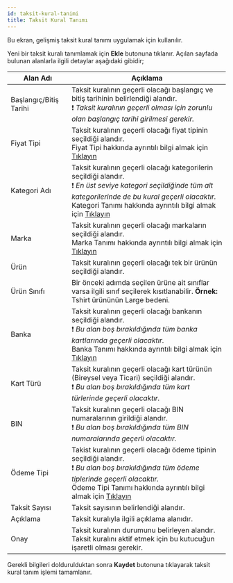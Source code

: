 ```yaml
---
id: taksit-kural-tanimi
title: Taksit Kural Tanımı
---
```


Bu ekran, gelişmiş taksit kural tanımı uygulamak için kullanılır. 

Yeni bir taksit kuralı tanımlamak için **Ekle** butonuna tıklanır. Açılan sayfada bulunan alanlarla ilgili detaylar aşağıdaki gibidir;

|Alan Adı|Açıklama|
|--|--|
|Başlangıç/Bitiş Tarihi|Taksit kuralının geçerli olacağı başlangıç ve bitiş tarihinin belirlendiği alandır.<br>❗️ _Taksit kuralının geçerli olması için zorunlu olan başlangıç tarihi girilmesi gerekir._|
|Fiyat Tipi|Taksit kuralının geçerli olacağı fiyat tipinin seçildiği alandır.<br> Fiyat Tipi hakkında ayrıntılı bilgi almak için [Tıklayın](fiyat-tipi-tanimi.md)|
|Kategori Adı|Taksit kuralının geçerli olacağı kategorilerin seçildiği alandır.<br>❗️ _En üst seviye kategori seçildiğinde tüm alt kategorilerinde de bu kural geçerli olacaktır._<br>Kategori Tanımı hakkında ayrıntılı bilgi almak için [Tıklayın](kategori-tanimi.md)|
|Marka|Taksit kuralının geçerli olacağı markaların seçildiği alandır.<br>Marka Tanımı hakkında ayrıntılı bilgi almak için [Tıklayın](marka-tanimi.md)|
|Ürün|Taksit kuralının geçerli olacağı tek bir ürünün seçildiği alandır.|
|Ürün Sınıfı|Bir önceki adımda seçilen ürüne ait sınıflar varsa ilgili sınıf seçilerek kısıtlanabilir. **Örnek:** Tshirt ürününün Large bedeni.|
|Banka|Taksit kuralının geçerli olacağı bankanın seçildiği alandır.<br>❗️ _Bu alan boş bırakıldığında tüm banka kartlarında geçerli olacaktır._<br>Banka Tanımı hakkında ayrıntılı bilgi almak için [Tıklayın](banka-tanimi.md) |
|Kart Türü|Taksit kuralının geçerli olacağı kart türünün (Bireysel veya Ticari) seçildiği alandır.<br>❗️ _Bu alan boş bırakıldığında tüm kart türlerinde geçerli olacaktır._|
|BIN|Taksit kuralının geçerli olacağı BIN numaralarının girildiği alandır.<br>❗️ _Bu alan boş bırakıldığında tüm BIN numaralarında geçerli olacaktır._|
|Ödeme Tipi|Takist kuralının geçerli olacağı ödeme tipinin seçildiği alandır.<br>❗️ _Bu alan boş bırakıldığında tüm ödeme tiplerinde geçerli olacaktır._<br>Ödeme Tipi Tanımı hakkında ayrıntılı bilgi almak için [Tıklayın](odeme-tipi-tanimi.md)|
|Taksit Sayısı|Taksit sayısının belirlendiği alandır.|
|Açıklama|Taksit kuralıyla ilgili açıklama alanıdır.|
|Onay|Taksit kuralının durumunu belirleyen alandır. Taksit kuralını aktif etmek için bu kutucuğun işaretli olması gerekir.|

Gerekli bilgileri doldurulduktan sonra **Kaydet** butonuna tıklayarak taksit kural tanım işlemi tamamlanır.